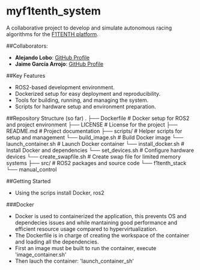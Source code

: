 # myf1tenth_system

A collaborative project to develop and simulate autonomous racing algorithms for the [F1TENTH platform](https://f1tenth.org/).

##Collaborators:
- **Alejando Lobo**: [GitHub Profile](https://github.com/aleLobo31)
- **Jaime García Arrojo**: [GitHub Profile](https://github.com/JaimeG-ELC)

##Key Features

- ROS2-based development environment.
- Dockerized setup for easy deployment and reproducibility.
- Tools for building, running, and managing the system.
- Scripts for hardware setup and environment preparation.

##Repository Structure (so far)
.
├── Dockerfile               # Docker setup for ROS2 and project environment
├── LICENSE                  # License for the project
├── README.md                # Project documentation
├── scripts/                 # Helper scripts for setup and management
  └── build_image.sh       # Build Docker image
  └── launch_container.sh  # Launch Docker container
  └── install_docker.sh    # Install Docker and dependencies
  └── set_devices.sh       # Configure hardware devices
  └── create_swapfile.sh   # Create swap file for limited memory systems
├── src/                     # ROS2 packages and source code
  └── f1tenth_stack
  └── manual_control

##Getting Started
- Using the scrips install Docker, ros2

###Docker
- Docker is used to containerized the application, this prevents OS and dependecies issues and while mantaining good performance and efficient resource usage compared to hypervirtualization.
- The Dockerfile is in charge of creating the workspace of the container and loading all the dependencies.
- First an image must be built to run the container, execute 'image_container.sh'
- Then lauch the container: 'launch_container_sh'
